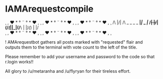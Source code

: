 # IAMArequestcompile


¸ , ♥ * ° ¨ ° * ♥ , ¸ , ♥ * ° ¨ ° * ♥ , ¸ , ♥ * ° ¨ ° * ♥ , ¸ 
 /\ |\/| /\  _ _  _     _  __|_|_  _ _|_
/~~\|  |/~~\| (/_(_||_|(/__\ | |_)(_) | 
                   |/                   
¸ , ♥ * ° ¨ ° * ♥ , ¸ , ♥ * ° ¨ ° * ♥ , ¸ , ♥ * ° ¨ ° * ♥ , ¸ 


! AMArequestbot gathers all posts marked with "requested" flair and outputs
them to the terminal with vote count to the left of the title. 

Please remember to add your username and password to the code so that r.login works!!

All glory to /u/metaranha and /u/flyryan for their tireless effort. 
